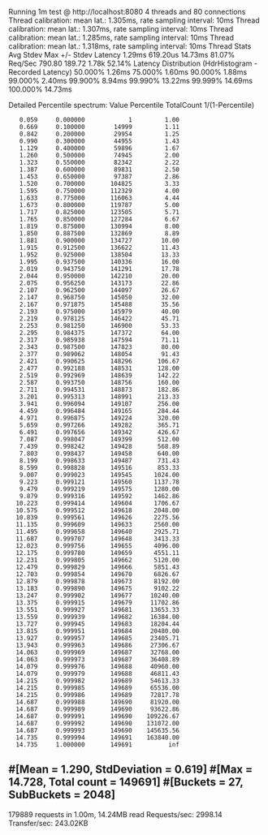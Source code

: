 Running 1m test @ http://localhost:8080
4 threads and 80 connections
Thread calibration: mean lat.: 1.305ms, rate sampling interval: 10ms
Thread calibration: mean lat.: 1.307ms, rate sampling interval: 10ms
Thread calibration: mean lat.: 1.285ms, rate sampling interval: 10ms
Thread calibration: mean lat.: 1.318ms, rate sampling interval: 10ms
Thread Stats   Avg      Stdev     Max   +/- Stdev
Latency     1.29ms  619.20us  14.73ms   81.07%
Req/Sec   790.80    189.72     1.78k    52.14%
Latency Distribution (HdrHistogram - Recorded Latency)
50.000%    1.26ms
75.000%    1.60ms
90.000%    1.88ms
99.000%    2.40ms
99.900%    8.94ms
99.990%   13.22ms
99.999%   14.69ms
100.000%   14.73ms

Detailed Percentile spectrum:
Value   Percentile   TotalCount 1/(1-Percentile)

       0.059     0.000000            1         1.00
       0.669     0.100000        14999         1.11
       0.842     0.200000        29954         1.25
       0.990     0.300000        44955         1.43
       1.129     0.400000        59896         1.67
       1.260     0.500000        74945         2.00
       1.323     0.550000        82342         2.22
       1.387     0.600000        89831         2.50
       1.453     0.650000        97387         2.86
       1.520     0.700000       104825         3.33
       1.595     0.750000       112329         4.00
       1.633     0.775000       116063         4.44
       1.673     0.800000       119787         5.00
       1.717     0.825000       123505         5.71
       1.765     0.850000       127284         6.67
       1.819     0.875000       130994         8.00
       1.850     0.887500       132869         8.89
       1.881     0.900000       134727        10.00
       1.915     0.912500       136622        11.43
       1.952     0.925000       138504        13.33
       1.995     0.937500       140336        16.00
       2.019     0.943750       141291        17.78
       2.044     0.950000       142210        20.00
       2.075     0.956250       143173        22.86
       2.107     0.962500       144097        26.67
       2.147     0.968750       145050        32.00
       2.167     0.971875       145488        35.56
       2.193     0.975000       145979        40.00
       2.219     0.978125       146422        45.71
       2.253     0.981250       146900        53.33
       2.295     0.984375       147372        64.00
       2.317     0.985938       147594        71.11
       2.343     0.987500       147823        80.00
       2.377     0.989062       148054        91.43
       2.421     0.990625       148296       106.67
       2.477     0.992188       148531       128.00
       2.519     0.992969       148639       142.22
       2.587     0.993750       148756       160.00
       2.711     0.994531       148873       182.86
       3.201     0.995313       148991       213.33
       3.941     0.996094       149107       256.00
       4.459     0.996484       149165       284.44
       4.971     0.996875       149224       320.00
       5.659     0.997266       149282       365.71
       6.491     0.997656       149342       426.67
       7.087     0.998047       149399       512.00
       7.439     0.998242       149428       568.89
       7.803     0.998437       149458       640.00
       8.199     0.998633       149487       731.43
       8.599     0.998828       149516       853.33
       9.007     0.999023       149545      1024.00
       9.223     0.999121       149560      1137.78
       9.479     0.999219       149575      1280.00
       9.879     0.999316       149592      1462.86
      10.223     0.999414       149604      1706.67
      10.575     0.999512       149618      2048.00
      10.839     0.999561       149626      2275.56
      11.135     0.999609       149633      2560.00
      11.495     0.999658       149640      2925.71
      11.687     0.999707       149648      3413.33
      12.023     0.999756       149655      4096.00
      12.175     0.999780       149659      4551.11
      12.231     0.999805       149662      5120.00
      12.479     0.999829       149666      5851.43
      12.703     0.999854       149670      6826.67
      12.879     0.999878       149673      8192.00
      13.183     0.999890       149675      9102.22
      13.247     0.999902       149677     10240.00
      13.375     0.999915       149679     11702.86
      13.551     0.999927       149681     13653.33
      13.559     0.999939       149682     16384.00
      13.727     0.999945       149683     18204.44
      13.815     0.999951       149684     20480.00
      13.927     0.999957       149685     23405.71
      13.943     0.999963       149686     27306.67
      14.063     0.999969       149687     32768.00
      14.063     0.999973       149687     36408.89
      14.079     0.999976       149688     40960.00
      14.079     0.999979       149688     46811.43
      14.215     0.999982       149689     54613.33
      14.215     0.999985       149689     65536.00
      14.215     0.999986       149689     72817.78
      14.687     0.999988       149690     81920.00
      14.687     0.999989       149690     93622.86
      14.687     0.999991       149690    109226.67
      14.687     0.999992       149690    131072.00
      14.687     0.999993       149690    145635.56
      14.735     0.999994       149691    163840.00
      14.735     1.000000       149691          inf
#[Mean    =        1.290, StdDeviation   =        0.619]
#[Max     =       14.728, Total count    =       149691]
#[Buckets =           27, SubBuckets     =         2048]
----------------------------------------------------------
179889 requests in 1.00m, 14.24MB read
Requests/sec:   2998.14
Transfer/sec:    243.02KB
